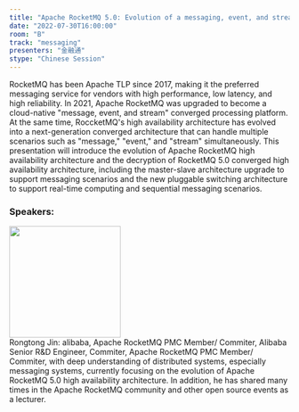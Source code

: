 ```yaml
---
title: "Apache RocketMQ 5.0: Evolution of a messaging, event, and stream converged high availability architecture"
date: "2022-07-30T16:00:00"
room: "B"
track: "messaging"
presenters: "金融通"
stype: "Chinese Session"
---
```

RocketMQ has been Apache TLP since 2017, making it the preferred messaging service for vendors with high performance, low latency, and high reliability. In 2021, Apache RocketMQ was upgraded to become a cloud-native "message, event, and stream" converged processing platform. At the same time, RoccketMQ's high availability architecture has evolved into a next-generation converged architecture that can handle multiple scenarios such as "message," "event," and "stream" simultaneously. This presentation will introduce the evolution of Apache RocketMQ high availability architecture and the decryption of RocketMQ 5.0 converged high availability architecture, including the master-slave architecture upgrade to support messaging scenarios and the new pluggable switching architecture to support real-time computing and sequential messaging scenarios.
 ### Speakers: 
 <img src="images/speaker/1052.png" width="200" /><br>Rongtong Jin: alibaba, Apache RocketMQ PMC Member/ Commiter, Alibaba Senior R&D Engineer, Commiter, Apache RocketMQ PMC Member/ Commiter, with deep understanding of distributed systems, especially messaging systems, currently focusing on the evolution of Apache RocketMQ 5.0 high availability architecture. In addition, he has shared many times in the Apache RocketMQ community and other open source events as a lecturer.

 